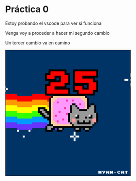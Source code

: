  # Práctica 0

Estoy probando el vscode para ver si funciona 

Venga voy a proceder a hacer mi segundo cambio

Un tercer cambio va en camino

![](Ejercicio2-img1.gif)